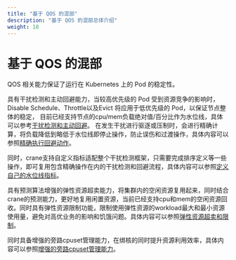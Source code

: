 ```yaml
---
title: "基于 QOS 的混部"
description: "基于 QOS 的混部总体介绍"
weight: 18
---
```


# 基于 QOS 的混部
QOS 相关能力保证了运行在 Kubernetes 上的 Pod 的稳定性。

具有干扰检测和主动回避能力，当较高优先级的 Pod 受到资源竞争的影响时，Disable Schedule、Throttle以及Evict 将应用于低优先级的 Pod，以保证节点整体的稳定，
目前已经支持节点的cpu/mem负载绝对值/百分比作为水位线，具体可以参考[干扰检测和主动回避](/zh-cn/docs/tutorials/colocation-with-enhanced-qos/qos-interference-detection-and-active-avoidance.zh)。
在发生干扰进行驱逐或压制时，会进行精确计算，将负载降低到略低于水位线即停止操作，防止误伤和过渡操作，具体内容可以参照[精确执行回避动作](/zh-cn/docs/tutorials/colocation-with-enhanced-qos/qos-accurately-perform-avoidance-actions.zh)。

同时，crane支持自定义指标适配整个干扰检测框架，只需要完成排序定义等一些操作，即可复用包含精确操作在内的干扰检测和回避流程，具体内容可以参照[定义自己的水位线指标](/zh-cn/docs/tutorials/colocation-with-enhanced-qos/qos-customized-metrics-interference-detection-avoidance-and-sorting.zh)。

具有预测算法增强的弹性资源超卖能力，将集群内的空闲资源复用起来，同时结合crane的预测能力，更好地复用闲置资源，当前已经支持cpu和mem的空闲资源回收。同时具有弹性资源限制功能，限制使用弹性资源的workload最大和最小资源使用量，避免对高优业务的影响和饥饿问题。具体内容可以参照[弹性资源超卖和限制](/zh-cn/docs/tutorials/colocation-with-enhanced-qos/qos-dynamic-resource-oversold-and-limit.zh)。

同时具备增强的旁路cpuset管理能力，在绑核的同时提升资源利用效率，具体内容可以参照[增强的旁路cpuset管理能力](/zh-cn/docs/tutorials/colocation-with-enhanced-qos/qos-enhanced-bypass-cpuset-management.zh)。